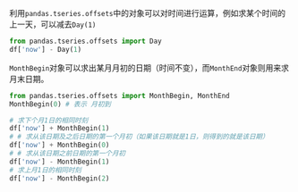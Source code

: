 利用`pandas.tseries.offsets`中的对象可以对时间进行运算，例如求某个时间的上一天，可以减去`Day(1)`

```python
from pandas.tseries.offsets import Day
df['now'] - Day(1)
```

`MonthBegin`对象可以求出某月月初的日期（时间不变），而`MonthEnd`对象则用来求月末日期。


```python
from pandas.tseries.offsets import MonthBegin, MonthEnd
MonthBegin(0) # 表示 月初到

# 求下个月1日的相同时刻
df['now'] + MonthBegin(1)
# # 求从该日期及之后日期的第一个月初（如果该日期就是1日，则得到的就是该日期）
df['now'] + MonthBegin(0)
# # 求从该日期之前日期的第一个月初
df['now'] - MonthBegin(1)
# 求上月1日的相同时刻
df['now'] - MonthBegin(2)
```
